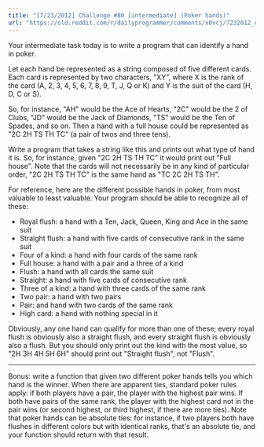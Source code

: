 ```yaml
---
title: "[7/23/2012] Challenge #80 [intermediate] (Poker hands)"
url: "https://old.reddit.com/r/dailyprogrammer/comments/x0vcj/7232012_challenge_80_intermediate_poker_hands/"
---
```


Your intermediate task today is to write a program that can identify a hand in poker. 

Let each hand be represented as a string composed of five different cards. Each card is represented by two characters, "XY", where X is the rank of the card (A, 2, 3, 4, 5, 6, 7, 8, 9, T, J, Q or K) and Y is the suit of the card (H, D, C or S). 

So, for instance, "AH" would be the Ace of Hearts, "2C" would be the 2 of Clubs, "JD" would be the Jack of Diamonds, "TS" would be the Ten of Spades, and so on. Then a hand with a full house could be represented as "2C 2H TS TH TC" (a pair of twos and three tens).

Write a program that takes a string like this and prints out what type of hand it is. So, for instance, given "2C 2H TS TH TC" it would print out "Full house". Note that the cards will not necessarily be in any kind of particular order, "2C 2H TS TH TC" is the same hand as "TC 2C 2H TS TH". 

For reference, here are the different possible hands in poker, from most valuable to least valuable. Your program should be able to recognize all of these:

* Royal flush: a hand with a Ten, Jack, Queen, King and Ace in the same suit
* Straight flush: a hand with five cards of consecutive rank in the same suit
* Four of a kind: a hand with four cards of the same rank
* Full house: a hand with a pair and a three of a kind
* Flush: a hand with all cards the same suit
* Straight: a hand with five cards of consecutive rank
* Three of a kind: a hand with three cards of the same rank
* Two pair: a hand with two pairs
* Pair: and hand with two cards of the same rank
* High card: a hand with nothing special in it

Obviously, any one hand can qualify for more than one of these; every royal flush is obviously also a straight flush, and every straight flush is obviously also a flush. But you should only print out the kind with the most value, so "2H 3H 4H 5H 6H" should print out "Straight flush", not "Flush". 

***

Bonus: write a function that given two different poker hands tells you which hand is the winner. When there are apparent ties, standard poker rules apply: if both players have a pair, the player with the highest pair wins. If both have pairs of the same rank, the player with the highest card not in the pair wins (or second highest, or third highest, if there are more ties). Note that poker hands can be absolute ties: for instance, if two players both have flushes in different colors but with identical ranks, that's an absolute tie, and your function should return with that result. 
